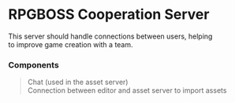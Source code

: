 # RPGBOSS Cooperation Server

This server should handle connections between users, helping<br>
to improve game creation with a team.

### Components

> Chat (used in the asset server)<br>
> Connection between editor and asset server to import assets
